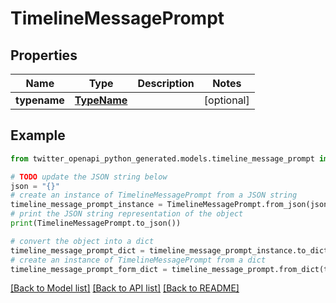 # TimelineMessagePrompt


## Properties

Name | Type | Description | Notes
------------ | ------------- | ------------- | -------------
**typename** | [**TypeName**](TypeName.md) |  | [optional] 

## Example

```python
from twitter_openapi_python_generated.models.timeline_message_prompt import TimelineMessagePrompt

# TODO update the JSON string below
json = "{}"
# create an instance of TimelineMessagePrompt from a JSON string
timeline_message_prompt_instance = TimelineMessagePrompt.from_json(json)
# print the JSON string representation of the object
print(TimelineMessagePrompt.to_json())

# convert the object into a dict
timeline_message_prompt_dict = timeline_message_prompt_instance.to_dict()
# create an instance of TimelineMessagePrompt from a dict
timeline_message_prompt_form_dict = timeline_message_prompt.from_dict(timeline_message_prompt_dict)
```
[[Back to Model list]](../README.md#documentation-for-models) [[Back to API list]](../README.md#documentation-for-api-endpoints) [[Back to README]](../README.md)


